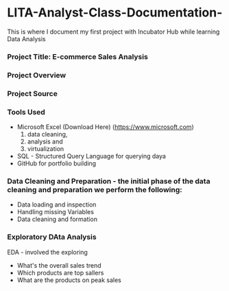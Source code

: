 # LITA-Analyst-Class-Documentation-
This is where I document my first project with Incubator Hub while learning Data Analysis 

### Project Title: E-commerce Sales Analysis 

### Project Overview 

### Project Source 

### Tools Used
- Microsoft Excel (Download Here) (https://www.microsoft.com)
  1. data cleaning,
  2. analysis and
  3. virtualization
- SQL - Structured Query Language for querying daya
- GitHub for portfolio building

### Data Cleaning and Preparation - the initial phase of the data cleaning and preparation we perform the following:
- Data loading and inspection
- Handling missing Variables
- Data cleaning and formation

### Exploratory DAta Analysis 
EDA - involved the exploring 

- What's the overall sales trend
- Which products are top sallers
- What are the products on peak sales
